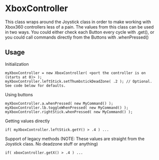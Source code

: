 # XboxController
This class wraps around the Joystick class in order to make working with Xbox360 controllers less of a pain. The values from this class can be used in two ways.
You could either check each Button every cycle with .get(), or you could call commands directly from the Buttons with .whenPressed()

## Usage
Initialization
````
myXboxController = new XboxController( <port the controller is on (starts at 0)> );
myXboxController.leftStick.setThumbstickDeadZone( .2 ); // Optional. See code below for defaults.
````

Using buttons
````
myXboxController.a.whenPressed( new MyCommand() );
myXboxController.lb.toggleWhenPressed( new MyCommand() );
myXboxController.rightStick.whenPressed( new MyCommand() );
````

Getting values directly
````
if( myXboxController.leftStick.getY() > .4 ) ...
````
Support of legacy methods (NOTE: These values are straight from the Joystick class. No deadzone stuff or anything)
````
if( xboxController.getX() > .4 ) ...
````